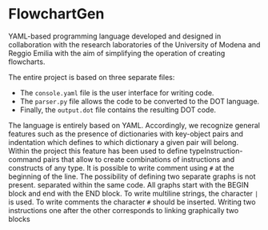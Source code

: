 # FlowchartGen

YAML-based programming language developed and designed in collaboration with the research laboratories of the University of Modena and Reggio Emilia with the aim of simplifying the operation of creating flowcharts.

The entire project is based on three separate files: 
- The `console.yaml` file is the user interface for writing code. 
- The `parser.py` file allows the code to be converted to the DOT language.
- Finally, the `output.dot` file contains the resulting DOT code.

The language is entirely based on YAML. Accordingly, we recognize
general features such as the presence of dictionaries with key-object pairs and indentation
which defines to which dictionary a given pair will belong. Within the project this
feature has been used to define typeInstruction-command pairs that allow
to create combinations of instructions and constructs of any type. 
It is possible to write comment using `#` at the beginning of the line.
The possibility of defining two separate graphs is not present.
separated within the same code. All graphs start with the BEGIN block and end with the
END block. To write multiline strings, the character `|` is used. To write comments
the character `#` should be inserted. Writing two instructions one after the other corresponds to linking
graphically two blocks
